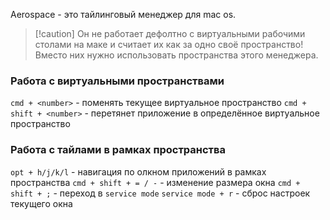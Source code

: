 
Aerospace - это тайлинговый менеджер для mac os. 

>[!caution] Он не работает дефолтно с виртуальными рабочими столами на маке и считает их как за одно своё пространство! Вместо них нужно использовать пространства этого менеджера.

### Работа с виртуальными пространствами

`cmd + <number>` - поменять текущее виртуальное пространство
`cmd + shift + <number>` - перетянет приложение в определённое виртуальное пространство

### Работа с тайлами в рамках пространства

`opt + h/j/k/l` - навигация по олкном приложений в рамках пространства
`cmd + shift + = / -` - изменение размера окна
`cmd + shift + ;` - переход в `service mode`
`service mode + r` - сброс настроек текущего окна





